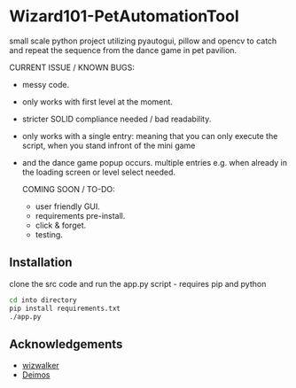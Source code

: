 
# Wizard101-PetAutomationTool

small scale python project utilizing pyautogui, pillow and opencv to catch and repeat the sequence from the dance game in pet pavilion.

CURRENT ISSUE / KNOWN BUGS:
- messy code.
- only works with first level at the moment.
- stricter SOLID compliance needed / bad readability.
- only works with a single entry: meaning that you can only execute the script, when you stand infront of the mini game
- and the dance game popup occurs. multiple entries e.g. when already in the loading screen or level select needed.

  COMING SOON / TO-DO:
  - user friendly GUI.
  - requirements pre-install.
  - click & forget.
  - testing.

## Installation

clone the src code and run the app.py script - requires pip and python
```bash
cd into directory
pip install requirements.txt
./app.py
```
    
## Acknowledgements

 - [wizwalker](https://github.com/wizwalker/wizwalker)
 - [Deimos](https://github.com/Slackaduts/Deimos-Wizard101)


